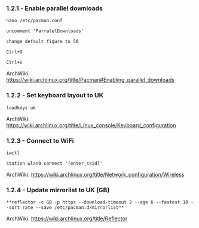 ### 1.2.1 - Enable parallel downloads

`nano /etc/pacman.conf`

`uncomment 'ParralelDownloads'`

`change default figure to 50`

`Ctrl+O`

`Ctrl+x`

ArchWiki: https://wiki.archlinux.org/title/Pacman#Enabling_parallel_downloads
### 1.2.2 - Set keyboard layout to UK

`loadkeys uk`

ArchWiki: https://wiki.archlinux.org/title/Linux_console/Keyboard_configuration

### 1.2.3 - Connect to WiFi

`iwctl`

`station wlan0 connect '[enter_ssid]'`

ArchWiki: https://wiki.archlinux.org/title/Network_configuration/Wireless

### 1.2.4 - Update mirrorlist to UK (GB)

`**reflector -c GB -p https --download-timeout 2 --age 6 --fastest 10 --sort rate --save /etc/pacman.d/mirrorlist**`

ArchWiki: https://wiki.archlinux.org/title/Reflector
